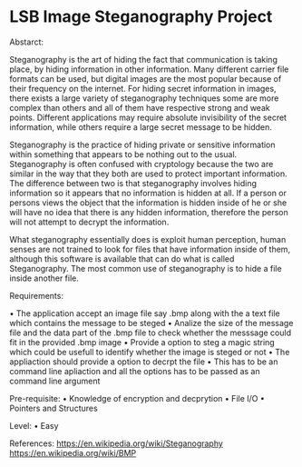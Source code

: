 # LSB Image Steganography Project

Abstarct:

Steganography is the art of hiding the fact that communication is taking place, by hiding information in other information. Many different carrier file formats can be used, but digital images are the most popular because of their frequency on the internet. For hiding secret information in images, there exists a large variety of steganography techniques some are more complex than others and all of them have respective strong and weak points. Different applications may require absolute invisibility of the secret information, while others require a large secret message to be hidden.

Steganography is the practice of hiding private or sensitive information within something that appears to be nothing out to the usual. Steganography is often confused with cryptology because the two are similar in the way that they both are used to protect important information. The difference between two is that steganography involves hiding information so it appears that no information is hidden at all. If a person or persons views the object that the information is hidden inside of he or she will have no idea that there is any hidden information, therefore the person will not attempt to decrypt the information.

What steganography essentially does is exploit human perception, human senses are not trained to look for files that have information inside of them, although this software is available that can do what is called Steganography. The most common use of steganography is to hide a file inside another file.

Requirements:

•	The application accept an image file say .bmp along with the a text file which contains the message to be steged
•	Analize the size of the message file and the data part of the .bmp file to check whether the messsage could fit in the provided .bmp image
•	Provide a option to steg a magic string which could be usefull to identify whether the image is steged or not
•	The appliaction should provide a option to decrpt the file
•	This has to be an command line apliaction and all the options has to be passed as an command line argument

Pre-requisite:
•	Knowledge of encryption and decprytion
•	File I/O
•	Pointers and Structures

Level:
•	Easy

References:
https://en.wikipedia.org/wiki/Steganography
https://en.wikipedia.org/wiki/BMP
